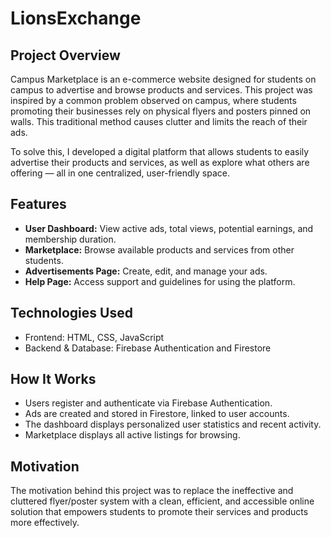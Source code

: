 # LionsExchange

## Project Overview

Campus Marketplace is an e-commerce website designed for students on campus to advertise and browse products and services. This project was inspired by a common problem observed on campus, where students promoting their businesses rely on physical flyers and posters pinned on walls. This traditional method causes clutter and limits the reach of their ads.

To solve this, I developed a digital platform that allows students to easily advertise their products and services, as well as explore what others are offering — all in one centralized, user-friendly space.

## Features

- **User Dashboard:** View active ads, total views, potential earnings, and membership duration.
- **Marketplace:** Browse available products and services from other students.
- **Advertisements Page:** Create, edit, and manage your ads.
- **Help Page:** Access support and guidelines for using the platform.

## Technologies Used

- Frontend: HTML, CSS, JavaScript
- Backend & Database: Firebase Authentication and Firestore

## How It Works

- Users register and authenticate via Firebase Authentication.
- Ads are created and stored in Firestore, linked to user accounts.
- The dashboard displays personalized user statistics and recent activity.
- Marketplace displays all active listings for browsing.

## Motivation

The motivation behind this project was to replace the ineffective and cluttered flyer/poster system with a clean, efficient, and accessible online solution that empowers students to promote their services and products more effectively.


